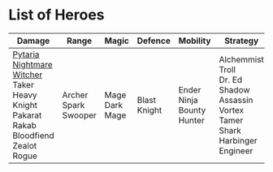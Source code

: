 # List of Heroes

|Damage|Range|Magic|Defence|Mobility|Strategy|Support|
|---|---|---|---|---|---|---|
[Pytaria](Damage/Pytaria.md)<br>[Nightmare](Damage/Nightmare.md)<br>[Witcher](Damage/Witcher.md)<br>Taker<br>Heavy Knight<br>Pakarat Rakab<br>Bloodfiend<br>Zealot<br>Rogue | Archer<br>Spark<br>Swooper | Mage<br>Dark Mage | Blast Knight | Ender<br>Ninja<br>Bounty Hunter | Alchemmist<br>Troll<br>Dr. Ed<br>Shadow Assassin<br>Vortex<br>Tamer<br>Shark<br>Harbinger<br>Engineer | Shaman | Frostbite<br>Juju<br>Cryptshade

<!-- <table style="width: 100%">
    <tr>
        <td style="text-align: center;font-size: 40px">Damage</td>
        <td style="text-align: center;font-size: 40px">Range</td>
        <td style="text-align: center;font-size: 40px">Range</td>
        <td style="text-align: center;font-size: 40px">Defence</td>
        <td style="text-align: center;font-size: 40px">Mobility</td>
        <td style="text-align: center;font-size: 40px">Strategy</td>
        <td style="text-align: center;font-size: 40px">Support</td>
        <td style="text-align: center;font-size: 40px">Hexbane</td>
    </tr>
    <tr>
        <td style="text-align: center;font-size: 40px;vertical-align: top;">
            <a href="Damage/Pytaria.md">Pytaria</a>
            <br>Nightmare
            <br>Witcher
            <br>Taker
            <br>Heavy Knight
            <br>Pakarat Rakab
            <br>Bloodfiend
            <br>Zealot
            <br>Rogue
        </td>
        <td style="text-align: center;font-size: 40px;vertical-align: top;">
            Archer
            <br>Spark
            <br>Swooper
        </td>
        <td style="text-align: center;font-size: 40px;vertical-align: top;">
            Mage
            <br>Dark Mage
        </td>
        <td style="text-align: center;font-size: 40px;vertical-align: top;">
            Blast Knight
        </td>
        <td style="text-align: center;font-size: 40px;vertical-align: top;">
            Ender
            <br>Ninja
            <br>Bounty Hunter
        </td>
        <td style="text-align: center;font-size: 40px;vertical-align: top;">
            Alchemmist
            <br>Troll
            <br>Dr. Ed
            <br>Shadow Assassin
            <br>Vortex
            <br>Tamer
            <br>Shark
            <br>Harbinger
            <br>Engineer
        </td>
        <td style="text-align: center;font-size: 40px">
            Shaman
        </td>
        <td style="text-align: center;font-size: 40px">
            Frostbite
        <br>Juju
        <br>Cryptshade
        </td>
    </tr>
</table> -->